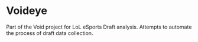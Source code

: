 # Voideye
Part of the Void project for LoL eSports Draft analysis. Attempts to automate the process of draft data collection.
